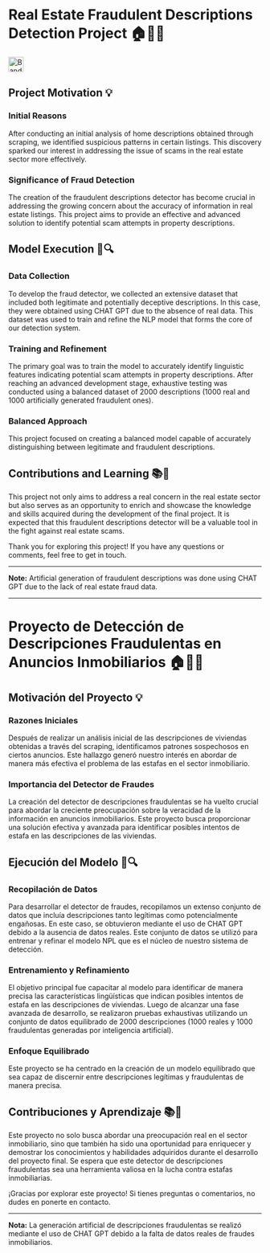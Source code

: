 # Real Estate Fraudulent Descriptions Detection Project 🏠🕵️‍♂️

<a href="https://cdn.pixabay.com/photo/2013/07/13/12/03/flag-159070_1280.png" target="_blank" rel="noopener noreferrer">
  <img src="https://cdn.pixabay.com/photo/2013/07/13/12/03/flag-159070_1280.png" height="30" alt="Bandera">
</a>

## Project Motivation 💡

### Initial Reasons
After conducting an initial analysis of home descriptions obtained through scraping, we identified suspicious patterns in certain listings. This discovery sparked our interest in addressing the issue of scams in the real estate sector more effectively.

### Significance of Fraud Detection
The creation of the fraudulent descriptions detector has become crucial in addressing the growing concern about the accuracy of information in real estate listings. This project aims to provide an effective and advanced solution to identify potential scam attempts in property descriptions.

## Model Execution 🚀🔍

### Data Collection
To develop the fraud detector, we collected an extensive dataset that included both legitimate and potentially deceptive descriptions. In this case, they were obtained using CHAT GPT due to the absence of real data. This dataset was used to train and refine the NLP model that forms the core of our detection system.

### Training and Refinement
The primary goal was to train the model to accurately identify linguistic features indicating potential scam attempts in property descriptions. After reaching an advanced development stage, exhaustive testing was conducted using a balanced dataset of 2000 descriptions (1000 real and 1000 artificially generated fraudulent ones).

### Balanced Approach
This project focused on creating a balanced model capable of accurately distinguishing between legitimate and fraudulent descriptions.

## Contributions and Learning 📚🌟

This project not only aims to address a real concern in the real estate sector but also serves as an opportunity to enrich and showcase the knowledge and skills acquired during the development of the final project. It is expected that this fraudulent descriptions detector will be a valuable tool in the fight against real estate scams.

Thank you for exploring this project! If you have any questions or comments, feel free to get in touch.

---

**Note:** Artificial generation of fraudulent descriptions was done using CHAT GPT due to the lack of real estate fraud data.


-----------------------------------------------------------------------------------------------------------------------------------------

# Proyecto de Detección de Descripciones Fraudulentas en Anuncios Inmobiliarios 🏠🕵️‍♂️

## Motivación del Proyecto 💡

### Razones Iniciales
Después de realizar un análisis inicial de las descripciones de viviendas obtenidas a través del scraping, identificamos patrones sospechosos en ciertos anuncios. Este hallazgo generó nuestro interés en abordar de manera más efectiva el problema de las estafas en el sector inmobiliario.

### Importancia del Detector de Fraudes
La creación del detector de descripciones fraudulentas se ha vuelto crucial para abordar la creciente preocupación sobre la veracidad de la información en anuncios inmobiliarios. Este proyecto busca proporcionar una solución efectiva y avanzada para identificar posibles intentos de estafa en las descripciones de las viviendas.

## Ejecución del Modelo 🚀🔍

### Recopilación de Datos
Para desarrollar el detector de fraudes, recopilamos un extenso conjunto de datos que incluía descripciones tanto legítimas como potencialmente engañosas. En este caso, se obtuvieron mediante el uso de CHAT GPT debido a la ausencia de datos reales. Este conjunto de datos se utilizó para entrenar y refinar el modelo NPL que es el núcleo de nuestro sistema de detección.

### Entrenamiento y Refinamiento
El objetivo principal fue capacitar al modelo para identificar de manera precisa las características lingüísticas que indican posibles intentos de estafa en las descripciones de viviendas. Luego de alcanzar una fase avanzada de desarrollo, se realizaron pruebas exhaustivas utilizando un conjunto de datos equilibrado de 2000 descripciones (1000 reales y 1000 fraudulentas generadas por inteligencia artificial).

### Enfoque Equilibrado
Este proyecto se ha centrado en la creación de un modelo equilibrado que sea capaz de discernir entre descripciones legítimas y fraudulentas de manera precisa.

## Contribuciones y Aprendizaje 📚🌟

Este proyecto no solo busca abordar una preocupación real en el sector inmobiliario, sino que también ha sido una oportunidad para enriquecer y demostrar los conocimientos y habilidades adquiridos durante el desarrollo del proyecto final. Se espera que este detector de descripciones fraudulentas sea una herramienta valiosa en la lucha contra estafas inmobiliarias.

¡Gracias por explorar este proyecto! Si tienes preguntas o comentarios, no dudes en ponerte en contacto.

---

**Nota:** La generación artificial de descripciones fraudulentas se realizó mediante el uso de CHAT GPT debido a la falta de datos reales de fraudes inmobiliarios.
